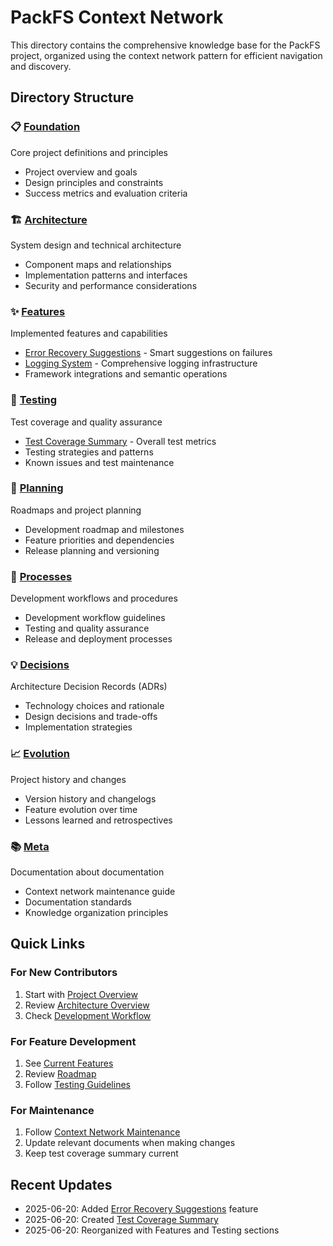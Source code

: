 # PackFS Context Network

This directory contains the comprehensive knowledge base for the PackFS project, organized using the context network pattern for efficient navigation and discovery.

## Directory Structure

### 📋 [Foundation](./foundation/)
Core project definitions and principles
- Project overview and goals
- Design principles and constraints
- Success metrics and evaluation criteria

### 🏗️ [Architecture](./architecture/)
System design and technical architecture
- Component maps and relationships
- Implementation patterns and interfaces
- Security and performance considerations

### ✨ [Features](./features/)
Implemented features and capabilities
- [Error Recovery Suggestions](./features/error-recovery-suggestions.md) - Smart suggestions on failures
- [Logging System](./features/logging-system.md) - Comprehensive logging infrastructure
- Framework integrations and semantic operations

### 🧪 [Testing](./testing/)
Test coverage and quality assurance
- [Test Coverage Summary](./testing/test-coverage-summary.md) - Overall test metrics
- Testing strategies and patterns
- Known issues and test maintenance

### 🚀 [Planning](./planning/)
Roadmaps and project planning
- Development roadmap and milestones
- Feature priorities and dependencies
- Release planning and versioning

### 🔧 [Processes](./processes/)
Development workflows and procedures
- Development workflow guidelines
- Testing and quality assurance
- Release and deployment processes

### 💡 [Decisions](./decisions/)
Architecture Decision Records (ADRs)
- Technology choices and rationale
- Design decisions and trade-offs
- Implementation strategies

### 📈 [Evolution](./evolution/)
Project history and changes
- Version history and changelogs
- Feature evolution over time
- Lessons learned and retrospectives

### 📚 [Meta](./meta/)
Documentation about documentation
- Context network maintenance guide
- Documentation standards
- Knowledge organization principles

## Quick Links

### For New Contributors
1. Start with [Project Overview](./foundation/project-overview.md)
2. Review [Architecture Overview](./architecture/overview.md)
3. Check [Development Workflow](./processes/development-workflow.md)

### For Feature Development
1. See [Current Features](./features/index.md)
2. Review [Roadmap](./planning/roadmap.md)
3. Follow [Testing Guidelines](./testing/test-coverage-summary.md)

### For Maintenance
1. Follow [Context Network Maintenance](./meta/context_network_maintenance.md)
2. Update relevant documents when making changes
3. Keep test coverage summary current

## Recent Updates
- 2025-06-20: Added [Error Recovery Suggestions](./features/error-recovery-suggestions.md) feature
- 2025-06-20: Created [Test Coverage Summary](./testing/test-coverage-summary.md)
- 2025-06-20: Reorganized with Features and Testing sections